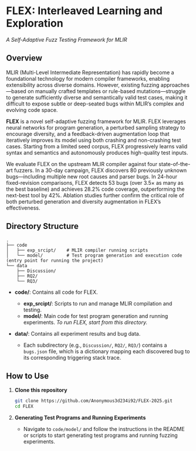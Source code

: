 # FLEX: Interleaved Learning and Exploration

*A Self-Adaptive Fuzz Testing Framework for MLIR*

## Overview

MLIR (Multi-Level Intermediate Representation) has rapidly become a foundational technology for modern compiler frameworks, enabling extensibility across diverse domains. However, existing fuzzing approaches—based on manually crafted templates or rule-based mutations—struggle to generate sufficiently diverse and semantically valid test cases, making it difficult to expose subtle or deep-seated bugs within MLIR’s complex and evolving code space.

**FLEX** is a novel self-adaptive fuzzing framework for MLIR. FLEX leverages neural networks for program generation, a perturbed sampling strategy to encourage diversity, and a feedback-driven augmentation loop that iteratively improves its model using both crashing and non-crashing test cases. Starting from a limited seed corpus, FLEX progressively learns valid syntax and semantics and autonomously produces high-quality test inputs.

We evaluate FLEX on the upstream MLIR compiler against four state-of-the-art fuzzers. In a 30-day campaign, FLEX discovers 80 previously unknown bugs—including multiple new root causes and parser bugs. In 24-hour fixed-revision comparisons, FLEX detects 53 bugs (over 3.5× as many as the best baseline) and achieves 28.2% code coverage, outperforming the next-best tool by 42%. Ablation studies further confirm the critical role of both perturbed generation and diversity augmentation in FLEX’s effectiveness.

## Directory Structure

```
.
├── code
│   ├── exp_srcipt/    # MLIR compiler running scripts
│   └── model/         # Test program generation and execution code (entry point for running the project)
└── data
    ├── Discussion/
    ├── RQ2/
    └── RQ3/
```

* **code/**: Contains all code for FLEX.

  * **exp\_srcipt/**: Scripts to run and manage MLIR compilation and testing.
  * **model/**: Main code for test program generation and running experiments.
    *To run FLEX, start from this directory.*
* **data/**: Contains all experiment results and bug data.

  * Each subdirectory (e.g., `Discussion/`, `RQ2/`, `RQ3/`) contains a `bugs.json` file, which is a dictionary mapping each discovered bug to its corresponding triggering stack trace.

## How to Use

1. **Clone this repository**

   ```bash
   git clone https://github.com/Anonymous3d234i92/FLEX-2025.git
   cd FLEX
   ```

2. **Generating Test Programs and Running Experiments**

   * Navigate to `code/model/` and follow the instructions in the README or scripts to start generating test programs and running fuzzing experiments.
